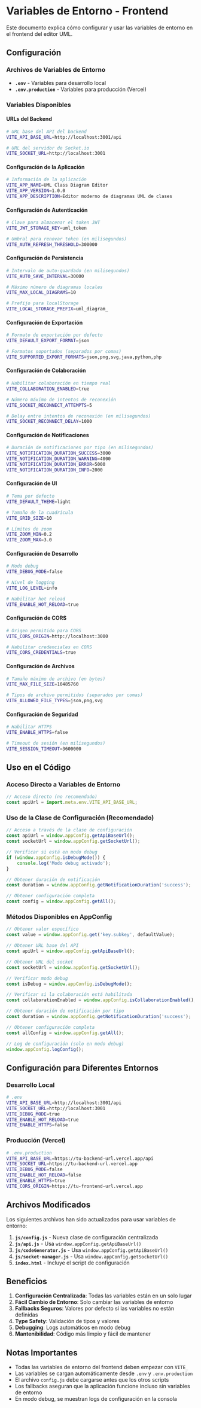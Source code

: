 # Variables de Entorno - Frontend

Este documento explica cómo configurar y usar las variables de entorno en el frontend del editor UML.

## Configuración

### Archivos de Variables de Entorno

- **`.env`** - Variables para desarrollo local
- **`.env.production`** - Variables para producción (Vercel)

### Variables Disponibles

#### URLs del Backend
```bash
# URL base del API del backend
VITE_API_BASE_URL=http://localhost:3001/api

# URL del servidor de Socket.io
VITE_SOCKET_URL=http://localhost:3001
```

#### Configuración de la Aplicación
```bash
# Información de la aplicación
VITE_APP_NAME=UML Class Diagram Editor
VITE_APP_VERSION=1.0.0
VITE_APP_DESCRIPTION=Editor moderno de diagramas UML de clases
```

#### Configuración de Autenticación
```bash
# Clave para almacenar el token JWT
VITE_JWT_STORAGE_KEY=uml_token

# Umbral para renovar token (en milisegundos)
VITE_AUTH_REFRESH_THRESHOLD=300000
```

#### Configuración de Persistencia
```bash
# Intervalo de auto-guardado (en milisegundos)
VITE_AUTO_SAVE_INTERVAL=30000

# Máximo número de diagramas locales
VITE_MAX_LOCAL_DIAGRAMS=10

# Prefijo para localStorage
VITE_LOCAL_STORAGE_PREFIX=uml_diagram_
```

#### Configuración de Exportación
```bash
# Formato de exportación por defecto
VITE_DEFAULT_EXPORT_FORMAT=json

# Formatos soportados (separados por comas)
VITE_SUPPORTED_EXPORT_FORMATS=json,png,svg,java,python,php
```

#### Configuración de Colaboración
```bash
# Habilitar colaboración en tiempo real
VITE_COLLABORATION_ENABLED=true

# Número máximo de intentos de reconexión
VITE_SOCKET_RECONNECT_ATTEMPTS=5

# Delay entre intentos de reconexión (en milisegundos)
VITE_SOCKET_RECONNECT_DELAY=1000
```

#### Configuración de Notificaciones
```bash
# Duración de notificaciones por tipo (en milisegundos)
VITE_NOTIFICATION_DURATION_SUCCESS=3000
VITE_NOTIFICATION_DURATION_WARNING=4000
VITE_NOTIFICATION_DURATION_ERROR=5000
VITE_NOTIFICATION_DURATION_INFO=2000
```

#### Configuración de UI
```bash
# Tema por defecto
VITE_DEFAULT_THEME=light

# Tamaño de la cuadrícula
VITE_GRID_SIZE=10

# Límites de zoom
VITE_ZOOM_MIN=0.2
VITE_ZOOM_MAX=3.0
```

#### Configuración de Desarrollo
```bash
# Modo debug
VITE_DEBUG_MODE=false

# Nivel de logging
VITE_LOG_LEVEL=info

# Habilitar hot reload
VITE_ENABLE_HOT_RELOAD=true
```

#### Configuración de CORS
```bash
# Origen permitido para CORS
VITE_CORS_ORIGIN=http://localhost:3000

# Habilitar credenciales en CORS
VITE_CORS_CREDENTIALS=true
```

#### Configuración de Archivos
```bash
# Tamaño máximo de archivo (en bytes)
VITE_MAX_FILE_SIZE=10485760

# Tipos de archivo permitidos (separados por comas)
VITE_ALLOWED_FILE_TYPES=json,png,svg
```

#### Configuración de Seguridad
```bash
# Habilitar HTTPS
VITE_ENABLE_HTTPS=false

# Timeout de sesión (en milisegundos)
VITE_SESSION_TIMEOUT=3600000
```

## Uso en el Código

### Acceso Directo a Variables de Entorno

```javascript
// Acceso directo (no recomendado)
const apiUrl = import.meta.env.VITE_API_BASE_URL;
```

### Uso de la Clase de Configuración (Recomendado)

```javascript
// Acceso a través de la clase de configuración
const apiUrl = window.appConfig.getApiBaseUrl();
const socketUrl = window.appConfig.getSocketUrl();

// Verificar si está en modo debug
if (window.appConfig.isDebugMode()) {
    console.log('Modo debug activado');
}

// Obtener duración de notificación
const duration = window.appConfig.getNotificationDuration('success');

// Obtener configuración completa
const config = window.appConfig.getAll();
```

### Métodos Disponibles en AppConfig

```javascript
// Obtener valor específico
const value = window.appConfig.get('key.subkey', defaultValue);

// Obtener URL base del API
const apiUrl = window.appConfig.getApiBaseUrl();

// Obtener URL del socket
const socketUrl = window.appConfig.getSocketUrl();

// Verificar modo debug
const isDebug = window.appConfig.isDebugMode();

// Verificar si la colaboración está habilitada
const collaborationEnabled = window.appConfig.isCollaborationEnabled();

// Obtener duración de notificación por tipo
const duration = window.appConfig.getNotificationDuration('success');

// Obtener configuración completa
const allConfig = window.appConfig.getAll();

// Log de configuración (solo en modo debug)
window.appConfig.logConfig();
```

## Configuración para Diferentes Entornos

### Desarrollo Local
```bash
# .env
VITE_API_BASE_URL=http://localhost:3001/api
VITE_SOCKET_URL=http://localhost:3001
VITE_DEBUG_MODE=true
VITE_ENABLE_HOT_RELOAD=true
VITE_ENABLE_HTTPS=false
```

### Producción (Vercel)
```bash
# .env.production
VITE_API_BASE_URL=https://tu-backend-url.vercel.app/api
VITE_SOCKET_URL=https://tu-backend-url.vercel.app
VITE_DEBUG_MODE=false
VITE_ENABLE_HOT_RELOAD=false
VITE_ENABLE_HTTPS=true
VITE_CORS_ORIGIN=https://tu-frontend-url.vercel.app
```

## Archivos Modificados

Los siguientes archivos han sido actualizados para usar variables de entorno:

1. **`js/config.js`** - Nueva clase de configuración centralizada
2. **`js/api.js`** - Usa `window.appConfig.getApiBaseUrl()`
3. **`js/codeGenerator.js`** - Usa `window.appConfig.getApiBaseUrl()`
4. **`js/socket-manager.js`** - Usa `window.appConfig.getSocketUrl()`
5. **`index.html`** - Incluye el script de configuración

## Beneficios

1. **Configuración Centralizada**: Todas las variables están en un solo lugar
2. **Fácil Cambio de Entorno**: Solo cambiar las variables de entorno
3. **Fallbacks Seguros**: Valores por defecto si las variables no están definidas
4. **Type Safety**: Validación de tipos y valores
5. **Debugging**: Logs automáticos en modo debug
6. **Mantenibilidad**: Código más limpio y fácil de mantener

## Notas Importantes

- Todas las variables de entorno del frontend deben empezar con `VITE_`
- Las variables se cargan automáticamente desde `.env` y `.env.production`
- El archivo `config.js` debe cargarse antes que los otros scripts
- Los fallbacks aseguran que la aplicación funcione incluso sin variables de entorno
- En modo debug, se muestran logs de configuración en la consola
